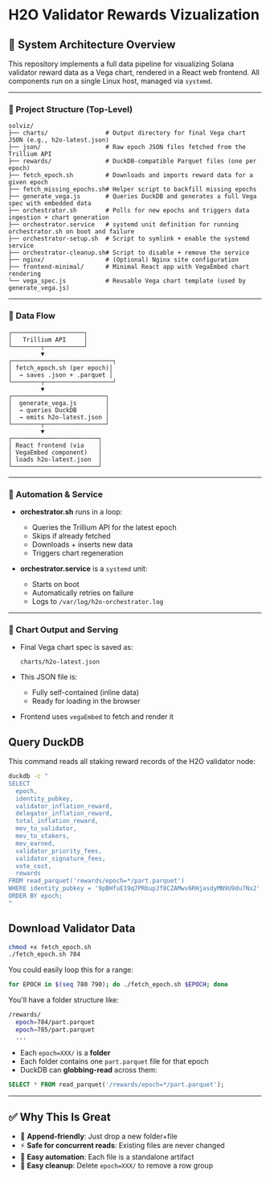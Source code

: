 # H2O Validator Rewards Vizualization

## 🧱 System Architecture Overview

This repository implements a full data pipeline for visualizing Solana validator reward data as a Vega chart, rendered in a React web frontend. All components run on a single Linux host, managed via `systemd`.

---

### 📂 Project Structure (Top-Level)

```
solviz/
├── charts/                # Output directory for final Vega chart JSON (e.g., h2o-latest.json)
├── json/                  # Raw epoch JSON files fetched from the Trillium API
├── rewards/               # DuckDB-compatible Parquet files (one per epoch)
├── fetch_epoch.sh         # Downloads and imports reward data for a given epoch
├── fetch_missing_epochs.sh# Helper script to backfill missing epochs
├── generate_vega.js       # Queries DuckDB and generates a full Vega spec with embedded data
├── orchestrator.sh        # Polls for new epochs and triggers data ingestion + chart generation
├── orchestrator.service   # systemd unit definition for running orchestrator.sh on boot and failure
├── orchestrator-setup.sh  # Script to symlink + enable the systemd service
├── orchestrator-cleanup.sh# Script to disable + remove the service
├── nginx/                 # (Optional) Nginx site configuration
├── frontend-minimal/      # Minimal React app with VegaEmbed chart rendering
└── vega_spec.js           # Reusable Vega chart template (used by generate_vega.js)
```

---

### 🔄 Data Flow

```
┌────────────────────┐
│   Trillium API     │
└────────┬───────────┘
         ▼
┌────────────────────────────┐
│ fetch_epoch.sh (per epoch)│
│  → saves .json + .parquet │
└────────┬───────────────────┘
         ▼
┌──────────────────────────┐
│  generate_vega.js        │
│  → queries DuckDB        │
│  → emits h2o-latest.json │
└────────┬─────────────────┘
         ▼
┌────────────────────────┐
│ React frontend (via    │
│ VegaEmbed component)   │
│ loads h2o-latest.json  │
└────────────────────────┘
```

---

### 🧠 Automation & Service

* **orchestrator.sh** runs in a loop:

  * Queries the Trillium API for the latest epoch
  * Skips if already fetched
  * Downloads + inserts new data
  * Triggers chart regeneration
* **orchestrator.service** is a `systemd` unit:

  * Starts on boot
  * Automatically retries on failure
  * Logs to `/var/log/h2o-orchestrator.log`

---

### 📡 Chart Output and Serving

* Final Vega chart spec is saved as:

  ```
  charts/h2o-latest.json
  ```
* This JSON file is:

  * Fully self-contained (inline data)
  * Ready for loading in the browser
* Frontend uses `vegaEmbed` to fetch and render it

## Query DuckDB

This command reads all staking reward records of the H2O validator node:

```bash
duckdb -c "
SELECT
  epoch,
  identity_pubkey,
  validator_inflation_reward,
  delegator_inflation_reward,
  total_inflation_reward,
  mev_to_validator,
  mev_to_stakers,
  mev_earned,
  validator_priority_fees,
  validator_signature_fees,
  vote_cost,
  rewards
FROM read_parquet('rewards/epoch=*/part.parquet')
WHERE identity_pubkey = '9pBHfuE19q7PRbupJf8CZAMwv6RHjasdyMN9U9du7Nx2'
ORDER BY epoch;
"
```

## Download Validator Data

```bash
chmod +x fetch_epoch.sh
./fetch_epoch.sh 784
```

You could easily loop this for a range:

```bash
for EPOCH in $(seq 780 790); do ./fetch_epoch.sh $EPOCH; done
```

You'll have a folder structure like:

```bash
/rewards/
  epoch=784/part.parquet
  epoch=785/part.parquet
  ...
```

* Each `epoch=XXX/` is a **folder**
* Each folder contains one `part.parquet` file for that epoch
* DuckDB can **globbing-read** across them:

```sql
SELECT * FROM read_parquet('/rewards/epoch=*/part.parquet');
```

---

## ✅ Why This Is Great

* 🧱 **Append-friendly**: Just drop a new folder+file
* ⚡ **Safe for concurrent reads**: Existing files are never changed
* 🤖 **Easy automation**: Each file is a standalone artifact
* 🧹 **Easy cleanup**: Delete `epoch=XXX/` to remove a row group
